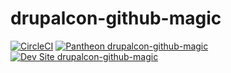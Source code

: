 # drupalcon-github-magic

[![CircleCI](https://circleci.com/gh/populist/drupalcon-github-magic.svg?style=svg)](https://circleci.com/gh/populist/drupalcon-github-magic)
[![Pantheon drupalcon-github-magic](https://img.shields.io/badge/pantheon-drupalcon_github_magic-yellow.svg)](https://dashboard.pantheon.io/sites/710b4a22-7cfc-445b-bd19-e576911ed625#dev/code)
[![Dev Site drupalcon-github-magic](https://img.shields.io/badge/site-drupalcon_github_magic-blue.svg)](https://dev-drupalcon-github-magic.pantheonsite.io/)
